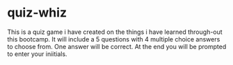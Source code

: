 # quiz-whiz
This is a quiz game i have created  on the things i have learned through-out  this bootcamp. It will include a 5 questions with 4 multiple choice answers to choose from. One answer will be correct. At the end you will be prompted to enter your iniitials. 
